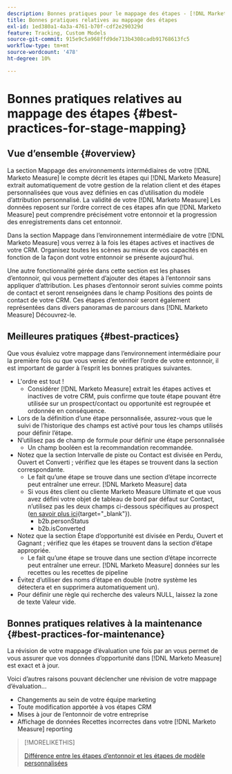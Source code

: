 ```yaml
---
description: Bonnes pratiques pour le mappage des étapes - [!DNL Marketo Measure]
title: Bonnes pratiques relatives au mappage des étapes
exl-id: 1ed380a1-4a3a-4761-b70f-cdf2e290329d
feature: Tracking, Custom Models
source-git-commit: 915e9c5a968ffd9de713b4308cadb91768613fc5
workflow-type: tm+mt
source-wordcount: '478'
ht-degree: 10%

---
```


# Bonnes pratiques relatives au mappage des étapes {#best-practices-for-stage-mapping}

## Vue d’ensemble {#overview}

La section Mappage des environnements intermédiaires de votre [!DNL Marketo Measure] le compte décrit les étapes qui [!DNL Marketo Measure] extrait automatiquement de votre gestion de la relation client et des étapes personnalisées que vous avez définies en cas d’utilisation du modèle d’attribution personnalisé. La validité de votre [!DNL Marketo Measure] Les données reposent sur l’ordre correct de ces étapes afin que [!DNL Marketo Measure] peut comprendre précisément votre entonnoir et la progression des enregistrements dans cet entonnoir.

Dans la section Mappage dans l’environnement intermédiaire de votre [!DNL Marketo Measure] vous verrez à la fois les étapes actives et inactives de votre CRM. Organisez toutes les scènes au mieux de vos capacités en fonction de la façon dont votre entonnoir se présente aujourd’hui.

Une autre fonctionnalité gérée dans cette section est les phases d’entonnoir, qui vous permettent d’ajouter des étapes à l’entonnoir sans appliquer d’attribution. Les phases d’entonnoir seront suivies comme points de contact et seront renseignées dans le champ Positions des points de contact de votre CRM. Ces étapes d’entonnoir seront également représentées dans divers panoramas de parcours dans [!DNL Marketo Measure] Découvrez-le.

## Meilleures pratiques {#best-practices}

Que vous évaluiez votre mappage dans l’environnement intermédiaire pour la première fois ou que vous veniez de vérifier l’ordre de votre entonnoir, il est important de garder à l’esprit les bonnes pratiques suivantes.

* L&#39;ordre est tout !
   * Considérer [!DNL Marketo Measure] extrait les étapes actives et inactives de votre CRM, puis confirme que toute étape pouvant être utilisée sur un prospect/contact ou opportunité est regroupée et ordonnée en conséquence.
* Lors de la définition d’une étape personnalisée, assurez-vous que le suivi de l’historique des champs est activé pour tous les champs utilisés pour définir l’étape.
* N’utilisez pas de champ de formule pour définir une étape personnalisée
   * Un champ booléen est la recommandation recommandée.
* Notez que la section Intervalle de piste ou Contact est divisée en Perdu, Ouvert et Converti ; vérifiez que les étapes se trouvent dans la section correspondante.
   * Le fait qu’une étape se trouve dans une section d’étape incorrecte peut entraîner une erreur. [!DNL Marketo Measure] data
   * Si vous êtes client ou cliente Marketo Measure Ultimate et que vous avez défini votre objet de tableau de bord par défaut sur Contact, n’utilisez pas les deux champs ci-dessous spécifiques au prospect ([en savoir plus ici](/help/marketo-measure-ultimate/data-integrity-requirement.md){target="_blank"}).
      * b2b.personStatus
      * b2b.isConverted
* Notez que la section Étape d’opportunité est divisée en Perdu, Ouvert et Gagnant ; vérifiez que les étapes se trouvent dans la section d’étape appropriée.
   * Le fait qu’une étape se trouve dans une section d’étape incorrecte peut entraîner une erreur. [!DNL Marketo Measure] données sur les recettes ou les recettes de pipeline
* Évitez d’utiliser des noms d’étape en double (notre système les détectera et en supprimera automatiquement un).
* Pour définir une règle qui recherche des valeurs NULL, laissez la zone de texte Valeur vide.

## Bonnes pratiques relatives à la maintenance {#best-practices-for-maintenance}

La révision de votre mappage d’évaluation une fois par an vous permet de vous assurer que vos données d’opportunité dans [!DNL Marketo Measure] est exact et à jour.

Voici d’autres raisons pouvant déclencher une révision de votre mappage d’évaluation...

* Changements au sein de votre équipe marketing
* Toute modification apportée à vos étapes CRM
* Mises à jour de l’entonnoir de votre entreprise
* Affichage de données Recettes incorrectes dans votre [!DNL Marketo Measure] reporting

>[!MORELIKETHIS]
>
>[Différence entre les étapes d’entonnoir et les étapes de modèle personnalisées](/help/advanced-marketo-measure-features/custom-attribution-models/custom-attribution-model-and-setup.md#the-difference-between-funnel-stages-and-custom-model-stages)
